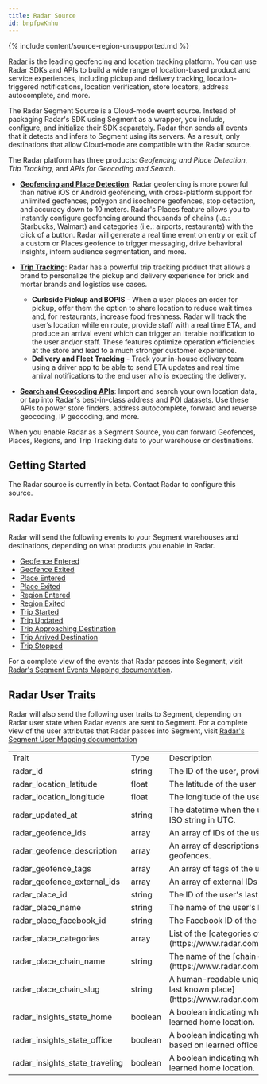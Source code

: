 ```yaml
---
title: Radar Source
id: bnpfpwKnhu
---
```

{% include content/source-region-unsupported.md %}

[Radar](https://radar.com) is the leading geofencing and location tracking platform. You can use Radar SDKs and APIs to build a wide range of location-based product and service experiences, including pickup and delivery tracking, location-triggered notifications, location verification, store locators, address autocomplete, and more.

The Radar Segment Source is a Cloud-mode event source. Instead of packaging Radar's SDK using Segment as a wrapper, you include, configure, and initialize their SDK separately. Radar then sends all events that it detects and infers to Segment using its servers. As a result, only destinations that allow Cloud-mode are compatible with the Radar source.

The Radar platform has three products: *Geofencing and Place Detection*, *Trip Tracking*, and *APIs for Geocoding and Search*.

- **[Geofencing and Place Detection](https://radar.com/product/geofencing)**: Radar geofencing is more powerful than native iOS or Android geofencing, with cross-platform support for unlimited geofences, polygon and isochrone geofences, stop detection, and accuracy down to 10 meters. Radar's Places feature allows you to instantly configure geofencing around thousands of chains (i.e.: Starbucks, Walmart) and categories (i.e.: airports, restaurants) with the click of a button. Radar will generate a real time event on entry or exit of a custom or Places geofence to trigger messaging, drive behavioral insights, inform audience segmentation, and more.

- **[Trip Tracking](https://radar.com/product/trip-tracking)**: Radar has a powerful trip tracking product that allows a brand to personalize the pickup and delivery experience for brick and mortar brands and logistics use cases.
  - **Curbside Pickup and BOPIS** - When a user places an order for pickup, offer them the option to share location to reduce wait times and, for restaurants, increase food freshness. Radar will track the user’s location while en route, provide staff with a real time ETA, and produce an arrival event which can trigger an Iterable notification to the user and/or staff. These features optimize operation efficiencies at the store and lead to a much stronger customer experience.
  - **Delivery and Fleet Tracking** - Track your in-house delivery team using a driver app to be able to send ETA updates and real time arrival notifications to the end user who is expecting the delivery.

- **[Search and Geocoding APIs](https://radar.com/product/api)**: Import and search your own location data, or tap into Radar's best-in-class address and POI datasets. Use these APIs to power store finders, address autocomplete, forward and reverse geocoding, IP geocoding, and more.

When you enable Radar as a Segment Source, you can forward Geofences, Places, Regions, and Trip Tracking data to your warehouse or destinations.

## Getting Started

The Radar source is currently in beta. Contact Radar to configure this source.

## Radar Events

Radar will send the following events to your Segment warehouses and destinations, depending on what products you enable in Radar.

<!-- TODO: Update the Region Entered/Exited with new links, when availible -->

- [Geofence Entered](https://radar.com/documentation/integrations/segment#geofence-entered)
- [Geofence Exited](https://radar.com/documentation/integrations/segment#geofence-exited)
- [Place Entered](https://radar.com/documentation/integrations/segment#place-entered)
- [Place Exited](https://radar.com/documentation/integrations/segment#place-exited)
- [Region Entered](https://radar.com/documentation/integrations/segment#country-entered)
- [Region Exited](https://radar.com/documentation/integrations/segment#country-exited)
- [Trip Started](https://radar.com/documentation/integrations/segment#trip-started)
- [Trip Updated](https://radar.com/documentation/integrations/segment#trip-updated)
- [Trip Approaching Destination](https://radar.com/documentation/integrations/segment#trip-approaching-destination)
- [Trip Arrived Destination](https://radar.com/documentation/integrations/segment#trip-arrived-destination)
- [Trip Stopped](https://radar.com/documentation/integrations/segment#trip-stopped)

For a complete view of the events that Radar passes into Segment, visit [Radar's Segment Events Mapping documentation](https://radar.com/documentation/integrations/segment#event-mapping).

## Radar User Traits

Radar will also send the following user traits to Segment, depending on Radar user state when Radar events are sent to Segment. For a complete view of the user attributes that Radar passes into Segment, visit [Radar's Segment User Mapping documentation](https://radar.com/documentation/integrations/segment#user-mapping)

<table>
  <tr>
    <td>Trait</td>
    <td>Type</td>
    <td>Description</td>
  </tr>
  <tr>
    <td>radar_id</td>
    <td>string</td>
    <td>The ID of the user, provided by Radar.</td>
  </tr>
  <tr>
    <td>radar_location_latitude</td>
    <td>float</td>
    <td>The latitude of the user user's last known location.</td>
  </tr>
  <tr>
    <td>radar_location_longitude</td>
    <td>float</td>
    <td>The longitude of the user's last known location.</td>
  </tr>
  <tr>
    <td>radar_updated_at</td>
    <td>string</td>
    <td>The datetime when the user's location was last updated. ISO string in UTC.</td>
  </tr>
  <tr>
    <td>radar_geofence_ids</td>
    <td>array <string></td>
    <td>An array of IDs of the user's last known geofences.</td>
  </tr>
  <tr>
    <td>radar_geofence_description</td>
    <td>array <string></td>
    <td>An array of descriptions of the user's last known geofences.</td>
  </tr>
  <tr>
    <td>radar_geofence_tags</td>
    <td>array <string></td>
    <td>An array of tags of the user's last known geofences.</td>
  </tr>
  <tr>
    <td>radar_geofence_external_ids</td>
    <td>array <string></td>
    <td>An array of external IDs of the user's last known geofences.</td>
  </tr>
  <tr>
    <td>radar_place_id</td>
    <td>string</td>
    <td>The ID of the user's last known place, provided by Radar.</td>
  </tr>
  <tr>
    <td>radar_place_name</td>
    <td>string</td>
    <td>The name of the user's last known place.</td>
  </tr>
  <tr>
    <td>radar_place_facebook_id</td>
    <td>string</td>
    <td>The Facebook ID of the user's last known place.</td>
  </tr>
  <tr>
    <td>radar_place_categories</td>
    <td>array <string></td>
    <td>List of the [categories of the place](https://www.radar.com/documentation/places/categories).</td>
  </tr>
  <tr>
    <td>radar_place_chain_name</td>
    <td>string</td>
    <td>The name of the [chain of the user's last known place](https://www.radar.com/documentation/places/chains).</td>
  </tr>
  <tr>
    <td>radar_place_chain_slug</td>
    <td>string</td>
    <td>A human-readable unique ID for the [chain of the user's last known place](https://www.radar.com/documentation/places/chains).</td>
  </tr>
  <tr>
    <td>radar_insights_state_home</td>
    <td>boolean</td>
    <td>A boolean indicating whether the user is at home, based on learned home location.</td>
  </tr>
  <tr>
    <td>radar_insights_state_office</td>
    <td>boolean</td>
    <td>A boolean indicating whether the user is at the office, based on learned office location.</td>
  </tr>
  <tr>
    <td>radar_insights_state_traveling</td>
    <td>boolean</td>
    <td>A boolean indicating whether the user is traveling, based on learned home location.</td>
  </tr>
</table>
